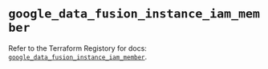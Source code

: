 # `google_data_fusion_instance_iam_member`

Refer to the Terraform Registory for docs: [`google_data_fusion_instance_iam_member`](https://registry.terraform.io/providers/hashicorp/google/4.67.0/docs/resources/data_fusion_instance_iam_member).

